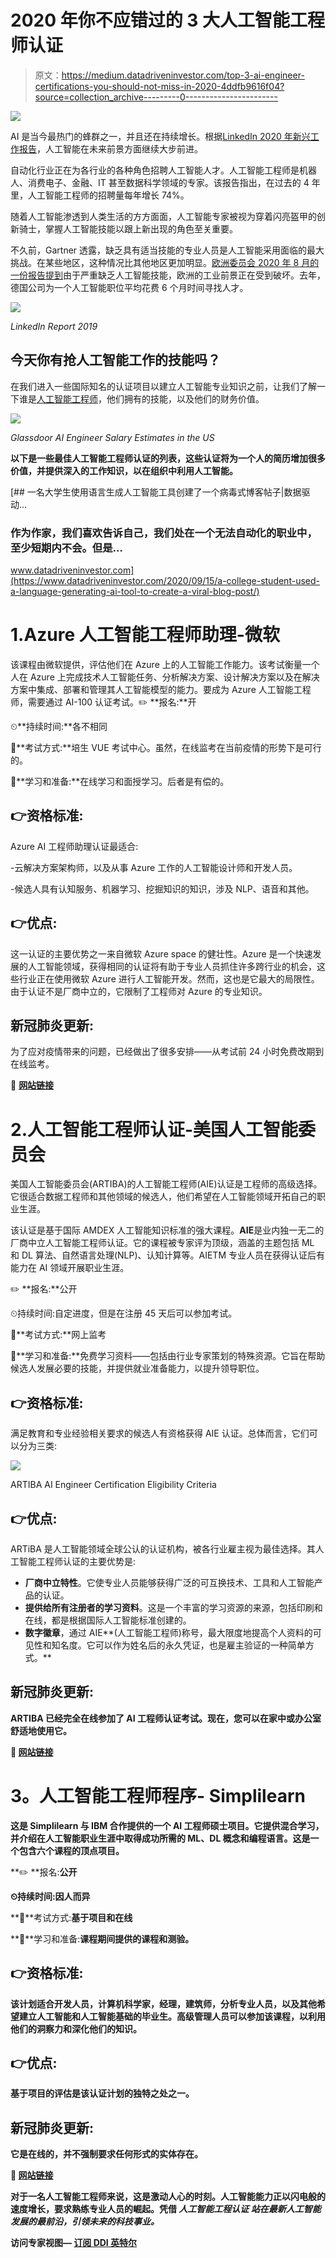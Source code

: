 # 2020 年你不应错过的 3 大人工智能工程师认证

> 原文：<https://medium.datadriveninvestor.com/top-3-ai-engineer-certifications-you-should-not-miss-in-2020-4ddfb9616f04?source=collection_archive---------0----------------------->

![](img/c760d45b1b70ac931f6e523146817058.png)

AI 是当今最热门的蜂群之一，并且还在持续增长。根据[LinkedIn 2020 年新兴工作报告](https://business.linkedin.com/content/dam/me/business/en-us/talent-solutions/emerging-jobs-report/Emerging_Jobs_Report_U.S._FINAL.pdf)，人工智能在未来前景方面继续大步前进。

自动化行业正在为各行业的各种角色招聘人工智能人才。人工智能工程师是机器人、消费电子、金融、IT 甚至数据科学领域的专家。该报告指出，在过去的 4 年里，人工智能工程师的招聘量每年增长 74%。

随着人工智能渗透到人类生活的方方面面，人工智能专家被视为穿着闪亮盔甲的创新骑士，掌握人工智能技能以跟上新出现的角色至关重要。

不久前，Gartner 透露，缺乏具有适当技能的专业人员是人工智能采用面临的最大挑战。在某些地区，这种情况比其他地区更加明显。[欧洲委员会 2020 年 8 月的一份报告提到](https://economicgraph.linkedin.com/content/dam/me/economicgraph/en-us/reference-cards/research/2019/LinkedIn-AI-Talent-in-the-European-Labour-Market.pdf)由于严重缺乏人工智能技能，欧洲的工业前景正在受到破坏。去年，德国公司为一个人工智能职位平均花费 6 个月时间寻找人才。

![](img/c50c2916f0c5a907d7901e093e341ac6.png)

*LinkedIn Report 2019*

## 今天你有抢人工智能工作的技能吗？

在我们进入一些国际知名的认证项目以建立人工智能专业知识之前，让我们了解一下谁是[人工智能工程师](https://medium.com/@albertchristopherr/a-complete-guide-to-strengthen-your-career-as-an-ai-engineer-33e834d1744)，他们拥有的技能，以及他们的财务价值。

![](img/47764e725c8f20cc8e11bfe1019b959c.png)

*Glassdoor AI Engineer Salary Estimates in the US*

**以下是一些最佳人工智能工程师认证的列表，这些认证将为一个人的简历增加很多价值，并提供深入的工作知识，以在组织中利用人工智能。**

[](https://www.datadriveninvestor.com/2020/09/15/a-college-student-used-a-language-generating-ai-tool-to-create-a-viral-blog-post/) [## 一名大学生使用语言生成人工智能工具创建了一个病毒式博客帖子|数据驱动…

### 作为作家，我们喜欢告诉自己，我们处在一个无法自动化的职业中，至少短期内不会。但是…

www.datadriveninvestor.com](https://www.datadriveninvestor.com/2020/09/15/a-college-student-used-a-language-generating-ai-tool-to-create-a-viral-blog-post/) 

# 1.Azure 人工智能工程师助理-微软

该课程由微软提供，评估他们在 Azure 上的人工智能工作能力。该考试衡量一个人在 Azure 上完成技术人工智能任务、分析解决方案、设计解决方案以及在解决方案中集成、部署和管理其人工智能模型的能力。要成为 Azure 人工智能工程师，需要通过 AI-100 认证考试。✏️ **报名:**开

⏲**持续时间:**各不相同

📝**考试方式:**培生 VUE 考试中心。虽然，在线监考在当前疫情的形势下是可行的。

📒**学习和准备:**在线学习和面授学习。后者是有偿的。

## 👉**资格标准:**

Azure AI 工程师助理认证最适合:

-云解决方案架构师，以及从事 Azure 工作的人工智能设计师和开发人员。

-候选人具有认知服务、机器学习、挖掘知识的知识，涉及 NLP、语音和其他。

## 👉**优点:**

这一认证的主要优势之一来自微软 Azure space 的健壮性。Azure 是一个快速发展的人工智能领域，获得相同的认证将有助于专业人员抓住许多跨行业的机会，这些行业正在使用微软 Azure 进行人工智能开发。然而，这也是它最大的局限性。由于认证不是厂商中立的，它限制了工程师对 Azure 的专业知识。

## **新冠肺炎更新:**

为了应对疫情带来的问题，已经做出了很多安排——从考试前 24 小时免费改期到在线监考。

🔗 [**网站链接**](https://docs.microsoft.com/en-us/learn/certifications/azure-ai-engineer)

# 2.人工智能工程师认证-美国人工智能委员会

美国人工智能委员会(ARTIBA)的人工智能工程师(AIE)认证是工程师的高级选择。它很适合数据工程师和其他领域的候选人，他们希望在人工智能领域开拓自己的职业生涯。

该认证是基于国际 AMDEX 人工智能知识标准的强大课程。**AIE**是业内独一无二的厂商中立人工智能工程师认证。它的课程被专家评为顶级，涵盖的主题包括 ML 和 DL 算法、自然语言处理(NLP)、认知计算等。AIETM 专业人员在获得认证后有能力在 AI 领域开展职业生涯。

✏️ **报名:**公开

⏲持续时间:自定进度，但是在注册 45 天后可以参加考试。

📝**考试方式:**网上监考

📒**学习和准备:**免费学习资料——包括由行业专家策划的特殊资源。它旨在帮助候选人发展必要的技能，并提供就业准备能力，以提升领导职位。

## 👉**资格标准:**

满足教育和专业经验相关要求的候选人有资格获得 AIE 认证。总体而言，它们可以分为三类:

![](img/33fc371b78c3a60fcd465ef6dcfb5d2c.png)

ARTIBA AI Engineer Certification Eligibility Criteria

## 👉**优点:**

ARTiBA 是人工智能领域全球公认的认证机构，被各行业雇主视为最佳选择。其人工智能工程师认证的主要优势是:

*   **厂商中立特性**。它使专业人员能够获得广泛的可互换技术、工具和人工智能产品的认证。
*   **提供给所有注册者的学习资料**。这是一个丰富的学习资源的来源，包括印刷和在线，都是根据国际人工智能标准创建的。
*   **数字徽章**，通过 AIE**(人工智能工程师)称号，最大限度地提高个人资料的可见性和知名度。它可以作为姓名后的永久凭证，也是雇主验证的一种简单方式。**

## ****新冠肺炎更新:****

**ARTIBA 已经完全在线参加了 AI 工程师认证考试。现在，您可以在家中或办公室舒适地使用它。**

**🔗 [**网站链接**](https://www.artiba.org/certification/artificial-intelligence-certification)**

# ****3。人工智能工程师程序-** Simplilearn**

**这是 Simplilearn 与 IBM 合作提供的一个 AI 工程师硕士项目。它提供混合学习，并介绍在人工智能职业生涯中取得成功所需的 ML、DL 概念和编程语言。这是一个包含六个课程的顶点项目。**

**✏️ **报名:**公开**

**⏲持续时间:因人而异**

**📝**考试方式:**基于项目和在线**

**📒**学习和准备:**课程期间提供的课程和测验。**

## **👉**资格标准:****

**该计划适合开发人员，计算机科学家，经理，建筑师，分析专业人员，以及其他希望建立人工智能和人工智能基础的毕业生。高级管理人员可以参加该课程，以利用他们的洞察力和深化他们的知识。**

## **👉**优点:****

**基于项目的评估是该认证计划的独特之处之一。**

## ****新冠肺炎更新:****

**它是在线的，并不强制要求任何形式的实体存在。**

**🔗 [**网站链接**](https://www.simplilearn.com/artificial-intelligence-masters-program-training-course)**

**对于一名人工智能工程师来说，这是激动人心的时刻。人工智能能力正以闪电般的速度增长，要求熟练专业人员的崛起。凭借 ***人工智能工程认证*** *站在最新人工智能发展的最前沿，引领未来的科技事业。***

****访问专家视图—** [**订阅 DDI 英特尔**](https://datadriveninvestor.com/ddi-intel)**